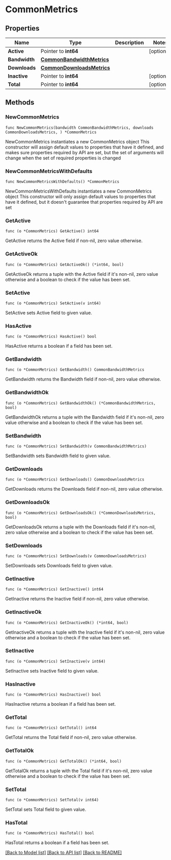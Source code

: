 # CommonMetrics

## Properties

Name | Type | Description | Notes
------------ | ------------- | ------------- | -------------
**Active** | Pointer to **int64** |  | [optional] 
**Bandwidth** | [**CommonBandwidthMetrics**](CommonBandwidthMetrics.md) |  | 
**Downloads** | [**CommonDownloadsMetrics**](CommonDownloadsMetrics.md) |  | 
**Inactive** | Pointer to **int64** |  | [optional] 
**Total** | Pointer to **int64** |  | [optional] 

## Methods

### NewCommonMetrics

`func NewCommonMetrics(bandwidth CommonBandwidthMetrics, downloads CommonDownloadsMetrics, ) *CommonMetrics`

NewCommonMetrics instantiates a new CommonMetrics object
This constructor will assign default values to properties that have it defined,
and makes sure properties required by API are set, but the set of arguments
will change when the set of required properties is changed

### NewCommonMetricsWithDefaults

`func NewCommonMetricsWithDefaults() *CommonMetrics`

NewCommonMetricsWithDefaults instantiates a new CommonMetrics object
This constructor will only assign default values to properties that have it defined,
but it doesn't guarantee that properties required by API are set

### GetActive

`func (o *CommonMetrics) GetActive() int64`

GetActive returns the Active field if non-nil, zero value otherwise.

### GetActiveOk

`func (o *CommonMetrics) GetActiveOk() (*int64, bool)`

GetActiveOk returns a tuple with the Active field if it's non-nil, zero value otherwise
and a boolean to check if the value has been set.

### SetActive

`func (o *CommonMetrics) SetActive(v int64)`

SetActive sets Active field to given value.

### HasActive

`func (o *CommonMetrics) HasActive() bool`

HasActive returns a boolean if a field has been set.

### GetBandwidth

`func (o *CommonMetrics) GetBandwidth() CommonBandwidthMetrics`

GetBandwidth returns the Bandwidth field if non-nil, zero value otherwise.

### GetBandwidthOk

`func (o *CommonMetrics) GetBandwidthOk() (*CommonBandwidthMetrics, bool)`

GetBandwidthOk returns a tuple with the Bandwidth field if it's non-nil, zero value otherwise
and a boolean to check if the value has been set.

### SetBandwidth

`func (o *CommonMetrics) SetBandwidth(v CommonBandwidthMetrics)`

SetBandwidth sets Bandwidth field to given value.


### GetDownloads

`func (o *CommonMetrics) GetDownloads() CommonDownloadsMetrics`

GetDownloads returns the Downloads field if non-nil, zero value otherwise.

### GetDownloadsOk

`func (o *CommonMetrics) GetDownloadsOk() (*CommonDownloadsMetrics, bool)`

GetDownloadsOk returns a tuple with the Downloads field if it's non-nil, zero value otherwise
and a boolean to check if the value has been set.

### SetDownloads

`func (o *CommonMetrics) SetDownloads(v CommonDownloadsMetrics)`

SetDownloads sets Downloads field to given value.


### GetInactive

`func (o *CommonMetrics) GetInactive() int64`

GetInactive returns the Inactive field if non-nil, zero value otherwise.

### GetInactiveOk

`func (o *CommonMetrics) GetInactiveOk() (*int64, bool)`

GetInactiveOk returns a tuple with the Inactive field if it's non-nil, zero value otherwise
and a boolean to check if the value has been set.

### SetInactive

`func (o *CommonMetrics) SetInactive(v int64)`

SetInactive sets Inactive field to given value.

### HasInactive

`func (o *CommonMetrics) HasInactive() bool`

HasInactive returns a boolean if a field has been set.

### GetTotal

`func (o *CommonMetrics) GetTotal() int64`

GetTotal returns the Total field if non-nil, zero value otherwise.

### GetTotalOk

`func (o *CommonMetrics) GetTotalOk() (*int64, bool)`

GetTotalOk returns a tuple with the Total field if it's non-nil, zero value otherwise
and a boolean to check if the value has been set.

### SetTotal

`func (o *CommonMetrics) SetTotal(v int64)`

SetTotal sets Total field to given value.

### HasTotal

`func (o *CommonMetrics) HasTotal() bool`

HasTotal returns a boolean if a field has been set.


[[Back to Model list]](../README.md#documentation-for-models) [[Back to API list]](../README.md#documentation-for-api-endpoints) [[Back to README]](../README.md)


